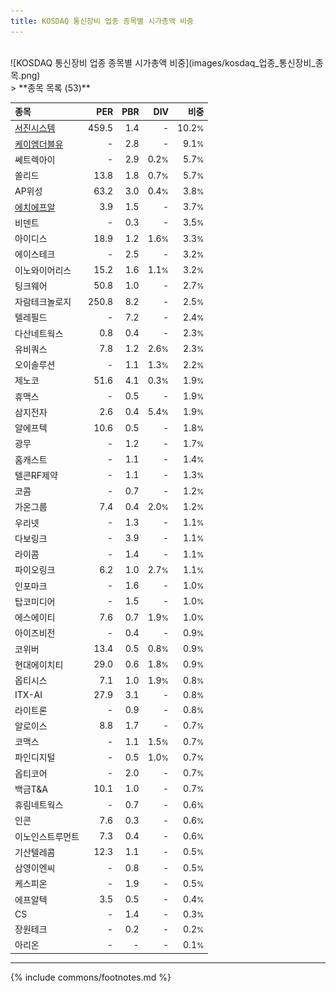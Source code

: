 ```yaml
---
title: KOSDAQ 통신장비 업종 종목별 시가총액 비중
---
```

<br>
![KOSDAQ 통신장비 업종 종목별 시가총액 비중](images/kosdaq_업종_통신장비_종목.png)
<br>
> **종목 목록 (53)**<a id="list"></a>

| **종목** | **PER** | **PBR** | **DIV** | **비중** |
| :------- | ------: | ------: | ------: | -------: |
| [서진시스템](/178320/) | 459.5 | 1.4 | - | 10.2<small>%</small> |
| [케이엠더블유](/032500/) | - | 2.8 | - | 9.1<small>%</small> |
| 쎄트렉아이 | - | 2.9 | 0.2<small>%</small> | 5.7<small>%</small> |
| 쏠리드 | 13.8 | 1.8 | 0.7<small>%</small> | 5.7<small>%</small> |
| AP위성 | 63.2 | 3.0 | 0.4<small>%</small> | 3.8<small>%</small> |
| [에치에프알](/230240/) | 3.9 | 1.5 | - | 3.7<small>%</small> |
| 비덴트 | - | 0.3 | - | 3.5<small>%</small> |
| 아이디스 | 18.9 | 1.2 | 1.6<small>%</small> | 3.3<small>%</small> |
| 에이스테크 | - | 2.5 | - | 3.2<small>%</small> |
| 이노와이어리스 | 15.2 | 1.6 | 1.1<small>%</small> | 3.2<small>%</small> |
| 팅크웨어 | 50.8 | 1.0 | - | 2.7<small>%</small> |
| 자람테크놀로지 | 250.8 | 8.2 | - | 2.5<small>%</small> |
| 텔레필드 | - | 7.2 | - | 2.4<small>%</small> |
| 다산네트웍스 | 0.8 | 0.4 | - | 2.3<small>%</small> |
| 유비쿼스 | 7.8 | 1.2 | 2.6<small>%</small> | 2.3<small>%</small> |
| 오이솔루션 | - | 1.1 | 1.3<small>%</small> | 2.2<small>%</small> |
| 제노코 | 51.6 | 4.1 | 0.3<small>%</small> | 1.9<small>%</small> |
| 휴맥스 | - | 0.5 | - | 1.9<small>%</small> |
| 삼지전자 | 2.6 | 0.4 | 5.4<small>%</small> | 1.9<small>%</small> |
| 알에프텍 | 10.6 | 0.5 | - | 1.8<small>%</small> |
| 광무 | - | 1.2 | - | 1.7<small>%</small> |
| 홈캐스트 | - | 1.1 | - | 1.4<small>%</small> |
| 텔콘RF제약 | - | 1.1 | - | 1.3<small>%</small> |
| 코콤 | - | 0.7 | - | 1.2<small>%</small> |
| 가온그룹 | 7.4 | 0.4 | 2.0<small>%</small> | 1.2<small>%</small> |
| 우리넷 | - | 1.3 | - | 1.1<small>%</small> |
| 다보링크 | - | 3.9 | - | 1.1<small>%</small> |
| 라이콤 | - | 1.4 | - | 1.1<small>%</small> |
| 파이오링크 | 6.2 | 1.0 | 2.7<small>%</small> | 1.1<small>%</small> |
| 인포마크 | - | 1.6 | - | 1.0<small>%</small> |
| 탑코미디어 | - | 1.5 | - | 1.0<small>%</small> |
| 에스에이티 | 7.6 | 0.7 | 1.9<small>%</small> | 1.0<small>%</small> |
| 아이즈비전 | - | 0.4 | - | 0.9<small>%</small> |
| 코위버 | 13.4 | 0.5 | 0.8<small>%</small> | 0.9<small>%</small> |
| 현대에이치티 | 29.0 | 0.6 | 1.8<small>%</small> | 0.9<small>%</small> |
| 옵티시스 | 7.1 | 1.0 | 1.9<small>%</small> | 0.8<small>%</small> |
| ITX-AI | 27.9 | 3.1 | - | 0.8<small>%</small> |
| 라이트론 | - | 0.9 | - | 0.8<small>%</small> |
| 알로이스 | 8.8 | 1.7 | - | 0.7<small>%</small> |
| 코맥스 | - | 1.1 | 1.5<small>%</small> | 0.7<small>%</small> |
| 파인디지털 | - | 0.5 | 1.0<small>%</small> | 0.7<small>%</small> |
| 옵티코어 | - | 2.0 | - | 0.7<small>%</small> |
| 백금T&A | 10.1 | 1.0 | - | 0.7<small>%</small> |
| 휴림네트웍스 | - | 0.7 | - | 0.6<small>%</small> |
| 인콘 | 7.6 | 0.3 | - | 0.6<small>%</small> |
| 이노인스트루먼트 | 7.3 | 0.4 | - | 0.6<small>%</small> |
| 기산텔레콤 | 12.3 | 1.1 | - | 0.5<small>%</small> |
| 삼영이엔씨 | - | 0.8 | - | 0.5<small>%</small> |
| 케스피온 | - | 1.9 | - | 0.5<small>%</small> |
| 에프알텍 | 3.5 | 0.5 | - | 0.4<small>%</small> |
| CS | - | 1.4 | - | 0.3<small>%</small> |
| 장원테크 | - | 0.2 | - | 0.2<small>%</small> |
| 아리온 | - | - | - | 0.1<small>%</small> |

---
{% include commons/footnotes.md %}